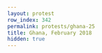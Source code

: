 ```yaml
---
layout: protest
row_index: 342
permalink: protests/ghana-25
title: Ghana, February 2018
hidden: true
---
```

